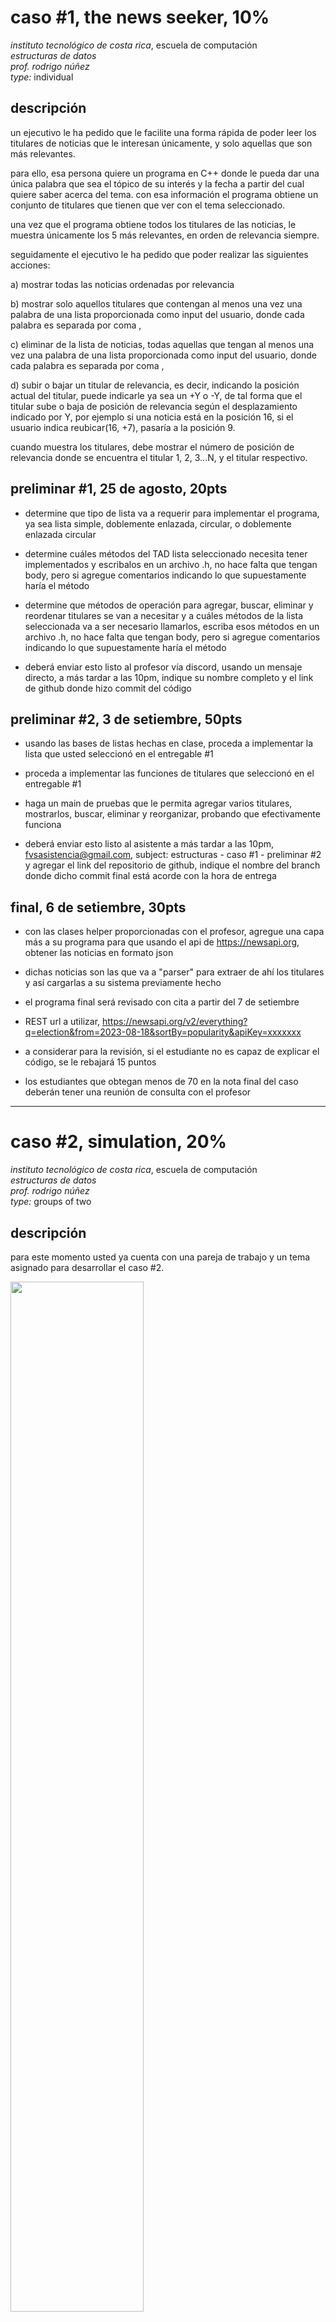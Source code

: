 # caso #1, the news seeker, 10%

_instituto tecnológico de costa rica_, escuela de computación  
_estructuras de datos_  
_prof. rodrigo núñez_  
_type:_ individual

## descripción

un ejecutivo le ha pedido que le facilite una forma rápida de poder leer los titulares de noticias que le interesan únicamente, y solo aquellas que son más relevantes.

para ello, esa persona quiere un programa en C++ donde le pueda dar una única palabra que sea el tópico de su interés y la fecha a partir del cual quiere saber acerca del tema. con esa información el programa obtiene un conjunto de titulares que tienen que ver con el tema seleccionado.

una vez que el programa obtiene todos los titulares de las noticias, le muestra únicamente los 5 más relevantes, en orden de relevancia siempre.

seguidamente el ejecutivo le ha pedido que poder realizar las siguientes acciones:

a) mostrar todas las noticias ordenadas por relevancia

b) mostrar solo aquellos titulares que contengan al menos una vez una palabra de una lista proporcionada como input del usuario, donde cada palabra es separada por coma ,

c) eliminar de la lista de noticias, todas aquellas que tengan al menos una vez una palabra de una lista proporcionada como input del usuario, donde cada palabra es separada por coma ,

d) subir o bajar un titular de relevancia, es decir, indicando la posición actual del titular, puede indicarle ya sea un +Y o -Y, de tal forma que el titular sube o baja de posición de relevancia según el desplazamiento indicado por Y, por ejemplo si una noticia está en la posición 16, si el usuario indica reubicar(16, +7), pasaría a la posición 9.

cuando muestra los titulares, debe mostrar el número de posición de relevancia donde se encuentra el titular 1, 2, 3...N, y el titular respectivo.

## preliminar #1, 25 de agosto, 20pts

- determine que tipo de lista va a requerir para implementar el programa, ya sea lista simple, doblemente enlazada, circular, o doblemente enlazada circular

- determine cuáles métodos del TAD lista seleccionado necesita tener implementados y escribalos en un archivo .h, no hace falta que tengan body, pero si agregue comentarios indicando lo que supuestamente haría el método

- determine que métodos de operación para agregar, buscar, eliminar y reordenar titulares se van a necesitar y a cuáles métodos de la lista seleccionada va a ser necesario llamarlos, escriba esos métodos en un archivo .h, no hace falta que tengan body, pero si agregue comentarios indicando lo que supuestamente haría el método

- deberá enviar esto listo al profesor vía discord, usando un mensaje directo, a más tardar a las 10pm, indique su nombre completo y el link de github donde hizo commit del código

## preliminar #2, 3 de setiembre, 50pts

- usando las bases de listas hechas en clase, proceda a implementar la lista que usted seleccionó en el entregable #1

- proceda a implementar las funciones de titulares que seleccionó en el entregable #1

- haga un main de pruebas que le permita agregar varios titulares, mostrarlos, buscar, eliminar y reorganizar, probando que efectivamente funciona

- deberá enviar esto listo al asistente a más tardar a las 10pm, fvsasistencia@gmail.com, subject: estructuras - caso #1 - preliminar #2 y agregar el link del repositorio de github, indique el nombre del branch donde dicho commit final está acorde con la hora de entrega

## final, 6 de setiembre, 30pts

- con las clases helper proporcionadas con el profesor, agregue una capa más a su programa para que usando el api de https://newsapi.org, obtener las noticias en formato json

- dichas noticias son las que va a "parser" para extraer de ahí los titulares y así cargarlas a su sistema previamente hecho

- el programa final será revisado con cita a partir del 7 de setiembre

- REST url a utilizar, https://newsapi.org/v2/everything?q=election&from=2023-08-18&sortBy=popularity&apiKey=xxxxxxx

- a considerar para la revisión, si el estudiante no es capaz de explicar el código, se le rebajará 15 puntos

- los estudiantes que obtegan menos de 70 en la nota final del caso deberán tener una reunión de consulta con el profesor

---

# caso #2, simulation, 20%

_instituto tecnológico de costa rica_, escuela de computación  
_estructuras de datos_  
_prof. rodrigo núñez_  
_type:_ groups of two

## descripción

para este momento usted ya cuenta con una pareja de trabajo y un tema asignado para desarrollar el caso #2.

<img src="media/gruposcaso2.png" width=65% height=65%>

este caso #2 consiste en un proceso de simulación, es decir, es un programa que se ejecuta completamente solo sin intervención humana. para ello, una persona configura las reglas de la simulación y al echar a andar el programa, este se va comportando tal cual como se indica en las reglas de configuración.

del tema que ha seleccionado existen muchas partes que se pueden simular, entonces lo primero es determinar que de todo el proceso usted quiere simular. para ello proceda a investigar el tema asignado y a crear un diagrama donde pueda ver todos los flujos y procesos del tema seleccionado. a continuación aparecen algunos diagramas para que se de una idea de cómo podría diseñar el diagrama de flujos de los procesos deseados. no hace falta que diagrame todo el proceso completo, puede enfocarse en una sola parte.

https://communities.lendlease.com/contentassets/13b9b76667c94c9899d73d0287257995/ll_blog_how-long-to-build-02.jpg

https://www.eia.gov/energyexplained/natural-gas/images/Industry.png

https://interlakemecalux.cdnwm.com/warehouse-manual/warehouse-flowcart.1.0.jpg

https://www.webintravel.com/wp-content/uploads/2020/09/airport-process-chart-3-1066x440.jpg

https://storage.icograms.com/templates/preview/construction-building-process.png

https://think.aero/testing/wp-content/uploads/2020/05/Fig-1-Airport-process-1024x448.png

https://img.freepik.com/free-vector/seafood-production-process-flowchart_1284-25508.jpg

identifique en su diagrama por medio de colores o etiquetas, donde se podría hacer uso ya sea de:

a) mínimo dos pilas y una cola

b) mínimo dos colas y una pila

una vez terminado el diagrama, una persona del grupo deberá enviarselo como imágen al profesor vía discord para recibir retroalimentación.

## preliminar #1, 17 de setiembre, 20pts

el objetivo de este preliminar es crear un acuerdo entre los grupos de trabajo y el profesor, dejando claro, evidenciado y documentado lo que va a consistir su caso 2, los entregables y el alcance del mismo. para ello proceda a crear el siguiente entregable usando la herramienta que mejor le convenga pero asegurándose de entregar un pdf final único con el punto #1, #2. luego el punto #3 como archivo json y finalmente el punto #4 como archivos .h . todo lo anterior deberán subirlo a un repositorio en git, en un branch llamado "acuerdo" y enviar antes de media noche el link al profesor al correo vsurak@gmail.com .

1. _diagrama de proceso:_ usando el diagrama borrador sobre el proceso que ya hizo y al que el profesor ya le dió observaciones, proceda a pasar dicho diagrama a limpio, usando el formato de diagramas de estado.

https://medium.com/geekculture/how-to-create-a-state-diagram-110d709c2fc8

https://www.youtube.com/watch?v=obLemkvbWr0

2. agregue una descripción textual paso a paso al diagrama de tal forma que se identifiquen todos los procesos del sistema. deje claro los inputs de cada proceso y las salidas de cada proceso. tome en cuenta que los outputs de un proceso probablemente sean los inputs de otro.

3. diseñe el json file de configuración de la simulación, dicho json debe asegurarse que incluya aspectos como

   - tiempo escala de simulación
   - rangos de cantidades para todo lo que sea configurable
   - tiempos de ocurrencia de los eventos y su volúmen
   - velocidad o rangos de velocidad de procesamiento de cada proceso o etapa
   - listas o insumos de datos que sean casi aleatorios
   - tiempo o porcentajes de volúmenes de ocurrencias de cosas, objetos, personas o eventos
   - rangos de tiempos
   - listas de productos, nombres, métricas entre otros que sean necesarios

4. diseñe la lista de classes para implementar un simulador automático de los procesos en el diagrama anterior, para ello cree los .h necesarios en C++ que deje claro:

<nombre de classe>
<atributos con sus respectivos datatypes>
<métodos con sus parámetros>

por medio de comentarios en los .h deje claro:

- aquellas que son listas, pilas y colas
- los threads
- las clases que ayudan a procesar la configuración del simulador
- las clases o structs que sirven para guardar información
- las clases que manejan la lógica y reglas de la simulación
- la o las clases por las cuales se va poder saber lo que está pasando en la simulación
- las alertas de problemas en la simulación que hacen que el proceso tenga deficiencias

## preliminar #2, 8 de octubre, 30pts

1. para realizar el preliminar #2 del caso #2, deberá haber tenido aprobado las classes prototipo (.h) del preliminar #1, si usted obtuvo menos de 15 puntos entonces muy probablemente sus clases aún no están aprobadas y deberá obtener dicha aprobación haciendo los arreglos respectivos y presentando eso al profesor para el visto bueno. obtenga dicho visto bueno a más tardar el viernes 29 por la noche.

2. usando el diagrama de procesos que entregó en el preliminar #1, marque usando algún indicador o color, que es lo que va a implementar de su simulador en este segundo entregable, tome en cuenta que falta un entregable final de 50pts, de una duración de una semana.

3. envíe al profesor vía discord, el diagrama actualizado con las marcas que lo que va a implementar en este entregable #2. código ya existente como el de listas, pilas y colas, queda exhento de esta declaración de alcance. es decir, no es válido decir que va implementar las listas, pilas y colas.

4. proceda a implementar el programa en C++ basados en dicho alcance, el cuál deberá hacer commit a más tardar el domingo 8 a la media noche, la revisión será con cita. será válido exceder el alcance pactado durante la implementación, pero siempre se evaluará solo el alcance acordado.

5.
